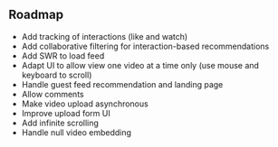 ## Roadmap

- Add tracking of interactions (like and watch)
- Add collaborative filtering for interaction-based recommendations
- Add SWR to load feed
- Adapt UI to allow view one video at a time only (use mouse and keyboard to scroll)
- Handle guest feed recommendation and landing page
- Allow comments
- Make video upload asynchronous
- Improve upload form UI
- Add infinite scrolling
- Handle null video embedding

